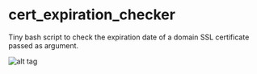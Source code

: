 # cert_expiration_checker
Tiny bash script to check the expiration date of a domain SSL certificate passed as argument.


![alt tag](https://i.postimg.cc/63fyy8Y6/Captura.jpg)

